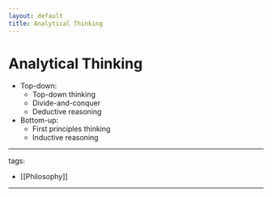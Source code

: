 ```yaml
---
layout: default
title: Analytical Thinking
---
```


# Analytical Thinking

* Top-down:
  * Top-down thinking
  * Divide-and-conquer
  * Deductive reasoning
* Bottom-up:
  * First principles thinking
  * Inductive reasoning

---
tags:
  - [[Philosophy]]
  
---